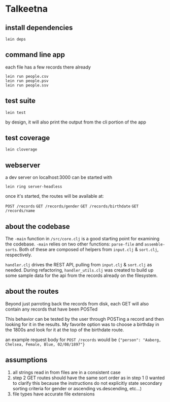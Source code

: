 # Talkeetna

## install dependencies

	lein deps

## command line app
each file has a few records there already

	lein run people.csv
	lein run people.psv
	lein run people.ssv

## test suite

	lein test

by design, it will also print the output from the cli portion of the app

## test coverage

	lein cloverage

## webserver

a dev server on localhost:3000 can be started with

	lein ring server-headless
	
once it's started, the routes will be available at:

`POST /records`
`GET /records/gender`
`GET /records/birthdate`
`GET /records/name`

## about the codebase

The `-main` function in `/src/core.clj` is a good starting point for examining the codebase. `-main` relies on two other functions: `parse-file` and `assemble-sorts`. Both of these are composed of helpers from `input.clj` & `sort.clj`, respectively.

`handler.clj` drives the REST API, pulling from `input.clj` & `sort.clj` as needed. During refactoring, `handler_utils.clj` was created to build up some sample data for the api from the records already on the filesystem.


## about the routes

Beyond just parroting back the records from disk, each GET will also contain
any records that have been POSTed

This behavior can be tested by the user through POSTing a record and then
looking for it in the results. My favorite option was to choose a birthday in the
1800s and look for it at the top of the birthdate route.

an example request body for `POST /records` would be `{"person": "Aaberg, Chelsea, Female, Blue, 02/08/1897"}`


## assumptions
1. all strings read in from files are in a consistent case
2. step 2 GET routes should have the same sort order as in step 1 (I wanted to clarify this because the instructions
   do not explicitly state secondary sorting criteria for gender or ascending vs.descending, etc...)
3. file types have accurate file extensions


